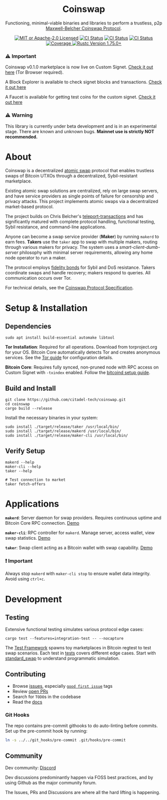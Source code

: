 <div align="center">

<h1>Coinswap</h1>

<p>
    Functioning, minimal-viable binaries and libraries to perform a trustless, p2p <a href="https://gist.github.com/chris-belcher/9144bd57a91c194e332fb5ca371d0964">Maxwell-Belcher Coinswap Protocol</a>.
  </p>

<p>
    <a href="https://github.com/citadel-tech/coinswap/blob/master/LICENSE"><img alt="MIT or Apache-2.0 Licensed" src="https://img.shields.io/badge/license-MIT%2FApache--2.0-blue.svg"/></a>
    <a href="https://github.com/citadel-tech/coinswap/actions/workflows/build.yaml"><img alt="CI Status" src="https://github.com/citadel-tech/coinswap/actions/workflows/build.yaml/badge.svg"></a>
    <a href="https://github.com/citadel-tech/coinswap/actions/workflows/lint.yaml"><img alt="CI Status" src="https://github.com/citadel-tech/coinswap/actions/workflows/lint.yaml/badge.svg"></a>
    <a href="https://github.com/citadel-tech/coinswap/actions/workflows/test.yaml"><img alt="CI Status" src="https://github.com/citadel-tech/coinswap/actions/workflows/test.yaml/badge.svg"></a>
    <a href="https://codecov.io/github/citadel-tech/coinswap?branch=master">
    <img alt="Coverage" src="https://codecov.io/github/citadel-tech/coinswap/coverage.svg?branch=master">
    </a>
    <a href="https://blog.rust-lang.org/2023/12/28/Rust-1.75.0.html"><img alt="Rustc Version 1.75.0+" src="https://img.shields.io/badge/rustc-1.75.0%2B-lightgrey.svg"/></a>
  </p>
</div>

### ⚠️ Important
Coinswap v0.1.0 marketplace is now live on Custom Signet. [Check it out here](http://a4ovtjlwiclzy37bjaurcbb6wpl6dtckmlqwrywq7uoajeaz6kth4uyd.onion/) (Tor Browser required).

A Block Explorer is available to check signet blocks and transactions. [Check it out here](http://xlrj7ilheypw67premos73gxlcl7ha77kbhrqys7mydp7jve25olsxyd.onion/)

A Faucet is available for getting test coins for the custom signet. [Check it out here](http://s2ncekhezyo2tkwtftti3aiukfpqmxidatjrdqmwie6xnf2dfggyscad.onion/)

### ⚠️ Warning
This library is currently under beta development and is in an experimental stage. There are known and unknown bugs. **Mainnet use is strictly NOT recommended.** 

# About

Coinswap is a decentralized [atomic swap](https://bitcoinops.org/en/topics/coinswap/) protocol that enables trustless swaps of Bitcoin UTXOs through a decentralized, Sybil-resistant marketplace.

Existing atomic swap solutions are centralized, rely on large swap servers, and have service providers as single points of failure for censorship and privacy attacks. This project implements atomic swaps via a decentralized market-based protocol.

The project builds on Chris Belcher's [teleport-transactions](https://github.com/bitcoin-teleport/teleport-transactions) and has significantly matured with complete protocol handling, functional testing, Sybil resistance, and command-line applications.

Anyone can become a swap service provider (**Maker**) by running `makerd` to earn fees. **Takers** use the `taker` app to swap with multiple makers, routing through various makers for privacy. The system uses a *smart-client-dumb-server* philosophy with minimal server requirements, allowing any home node operator to run a maker.

The protocol employs [fidelity bonds](https://github.com/JoinMarket-Org/joinmarket-clientserver/blob/master/docs/fidelity-bonds.md) for Sybil and DoS resistance. Takers coordinate swaps and handle recovery; makers respond to queries. All communication occurs over Tor.

For technical details, see the [Coinswap Protocol Specification](https://github.com/citadel-tech/Coinswap-Protocol-Specification).

# Setup & Installation

## Dependencies

```shell
sudo apt install build-essential automake libtool
```

**Tor Installation**: Required for all operations. Download from torproject.org for your OS. Bitcoin Core automatically detects Tor and creates anonymous services. See the [Tor guide](./docs/tor.md) for configuration details.

**Bitcoin Core**: Requires fully synced, non-pruned node with RPC access on Custom Signet with `-txindex` enabled. Follow the [bitcoind setup guide](./docs/bitcoind.md).

## Build and Install

```console
git clone https://github.com/citadel-tech/coinswap.git
cd coinswap
cargo build --release
```

Install the necessary binaries in your system:

```console
sudo install ./target/release/taker /usr/local/bin/
sudo install ./target/release/makerd /usr/local/bin/  
sudo install ./target/release/maker-cli /usr/local/bin/  
```

## Verify Setup

```console
makerd --help
maker-cli --help
taker --help

# Test connection to market
taker fetch-offers
```

# Applications

**`makerd`**: Server daemon for swap providers. Requires continuous uptime and Bitcoin Core RPC connection. [Demo](./docs/makerd.md)

**`maker-cli`**: RPC controller for `makerd`. Manage server, access wallet, view swap statistics. [Demo](./docs/maker-cli.md)

**`taker`**: Swap client acting as a Bitcoin wallet with swap capability. [Demo](./docs/taker.md)

### ❗ Important

Always stop `makerd` with `maker-cli stop` to ensure wallet data integrity. Avoid using `ctrl+c`.

# Development

## Testing

Extensive functional testing simulates various protocol edge cases:

```console
cargo test --features=integration-test -- --nocapture
```

The [Test Framework](./tests/test_framework/mod.rs) spawns toy marketplaces in Bitcoin regtest to test swap scenarios. Each test in [tests](./tests/) covers different edge cases. Start with [standard_swap](./tests/standard_swap.rs) to understand programmatic simulation.

## Contributing

- Browse [issues](https://github.com/citadel-tech/coinswap/issues), especially [`good first issue`](https://github.com/citadel-tech/coinswap/issues?q=is%3Aopen+is%3Aissue+label%3A%22good+first+issue%22) tags
- Review [open PRs](https://github.com/citadel-tech/coinswap/pulls) 
- Search for `TODO`s in the codebase
- Read the [docs](./docs)

### Git Hooks

The repo contains pre-commit githooks to do auto-linting before commits. Set up the pre-commit hook by running:

```bash
ln -s ../../git_hooks/pre-commit .git/hooks/pre-commit
```

## Community

Dev community: [Discord](https://discord.gg/Wz42hVmrrK)

Dev discussions predominantly happen via FOSS best practices, and by using Github as the major community forum.

The Issues, PRs and Discussions are where all the hard lifting is happening.

